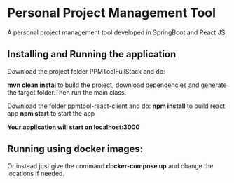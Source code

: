 # Personal Project Management Tool

A personal project management tool developed in SpringBoot and React JS.

## Installing and Running the application
 Download the project folder PPMToolFullStack and do:
 
 **mvn clean instal** to build the project, download dependencies and generate the target folder.Then run the main class.
 
  
 Download the folder ppmtool-react-client and do:
 **npm install** to build react app
 **npm start** to start the app
 
 **Your application will start on localhost:3000**
 
 ## Running using docker images:
  Or instead just give the command **docker-compose up** and change the locations if needed.
   
 
 

